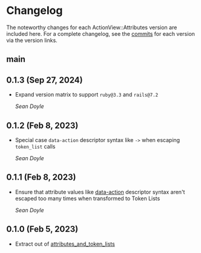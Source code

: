 # Changelog

The noteworthy changes for each ActionView::Attributes version are included
here. For a complete changelog, see the [commits][] for each version via the
version links.

[commits]: https://github.com/seanpdoyle/action_view-attributes

## main

## 0.1.3 (Sep 27, 2024)

*   Expand version matrix to support `ruby@3.3` and `rails@7.2`

    *Sean Doyle*

## 0.1.2 (Feb 8, 2023)

*   Special case `data-action` descriptor syntax like `->` when escaping
    `token_list` calls

    *Sean Doyle*

## 0.1.1 (Feb 8, 2023)

*   Ensure that attribute values like [data-action](https://stimulus.hotwired.dev/reference/actions)
    descriptor syntax aren't escaped too many times when transformed to Token Lists

    *Sean Doyle*

## 0.1.0 (Feb 5, 2023)

*   Extract out of [attributes_and_token_lists](https://github.com/seanpdoyle/attributes_and_token_lists)
